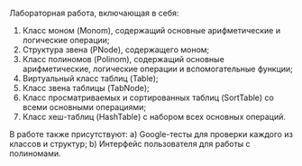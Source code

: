 Лабораторная работа, включающая в себя:
1) Класс моном (Monom), содержащий основные арифметические и логические операции;
2) Структура звена (PNode), содержащего моном;
3) Класс полиномов (Polinom), содержащий основные арифметические, логические операции и вспомогательные функции;
4) Виртуальный класс таблиц (Table);
5) Класс звена таблицы (TabNode);
6) Класс просматриваемых и сортированных таблиц (SortTable) со всеми основными операциями;
7) Класс хеш-таблиц (HashTable) с набором всех основных операций.

В работе также присутствуют:
a) Google-тесты для проверки каждого из классов и структур;
b) Интерфейс пользователя для работы с полиномами.
